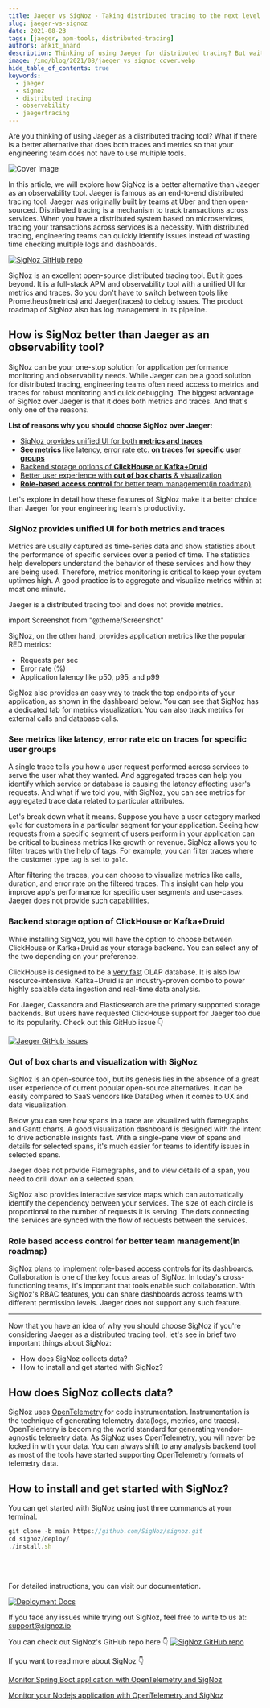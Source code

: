 ```yaml
---
title: Jaeger vs SigNoz - Taking distributed tracing to the next level
slug: jaeger-vs-signoz
date: 2021-08-23
tags: [jaeger, apm-tools, distributed-tracing]
authors: ankit_anand
description: Thinking of using Jaeger for distributed tracing? But wait, there is a much better alternative. SigNoz provides advanced capabilities for distributed tracing along with metrics and ...
image: /img/blog/2021/08/jaeger_vs_signoz_cover.webp
hide_table_of_contents: true
keywords:
  - jaeger
  - signoz
  - distributed tracing
  - observability
  - jaegertracing
---
```


<head>
  <link rel="canonical" href="https://signoz.io/blog/jaeger-vs-signoz/"/>
</head>

Are you thinking of using Jaeger as a distributed tracing tool? What if there is a better alternative that does both traces and metrics so that your engineering team does not have to use multiple tools.

<!--truncate-->

![Cover Image](/img/blog/2021/08/jaeger_vs_signoz_cover.webp)

In this article, we will explore how SigNoz is a better alternative than Jaeger as an observability tool. Jaeger is famous as an end-to-end distributed tracing tool. Jaeger was originally built by teams at Uber and then open-sourced. Distributed tracing is a mechanism to track transactions across services. When you have a distributed system based on microservices, tracing your transactions across services is a necessity. With distributed tracing, engineering teams can quickly identify issues instead of wasting time checking multiple logs and dashboards.

[![SigNoz GitHub repo](/img/blog/common/signoz_github.webp)](https://github.com/SigNoz/signoz)

SigNoz is an excellent open-source distributed tracing tool. But it goes beyond. It is a full-stack APM and observability tool with a unified UI for metrics and traces. So you don't have to switch between tools like Prometheus(metrics) and Jaeger(traces) to debug issues. The product roadmap of SigNoz also has log management in its pipeline.

## How is SigNoz better than Jaeger as an observability tool?

SigNoz can be your one-stop solution for application performance monitoring and observability needs. While Jaeger can be a good solution for distributed tracing, engineering teams often need access to metrics and traces for robust monitoring and quick debugging. The biggest advantage of SigNoz over Jaeger is that it does both metrics and traces. And that's only one of the reasons.

**List of reasons why you should choose SigNoz over Jaeger:**

- [SigNoz provides unified UI for both **metrics and traces**](#signoz-provides-unified-ui-for-both-metrics-and-traces)
- [**See metrics** like latency, error rate etc. **on traces for specific user groups**](#see-metrics-like-latency-error-rate-etc-on-traces-for-specific-user-groups)
- [Backend storage options of **ClickHouse** or **Kafka+Druid**](#backend-storage-option-of-clickhouse-or-kafkadruid)
- [Better user experience with **out of box charts** & visualization](#out-of-box-charts-and-visualization-with-signoz)
- [**Role-based access control** for better team management(in roadmap)](#role-based-access-control-for-better-team-managementin-roadmap)

Let's explore in detail how these features of SigNoz make it a better choice than Jaeger for your engineering team's productivity.

### SigNoz provides unified UI for both metrics and traces

Metrics are usually captured as time-series data and show statistics about the performance of specific services over a period of time. The statistics help developers understand the behavior of these services and how they are being used. Therefore, metrics monitoring is critical to keep your system uptimes high. A good practice is to aggregate and visualize metrics within at most one minute.

Jaeger is a distributed tracing tool and does not provide metrics.

import Screenshot from "@theme/Screenshot"

<Screenshot
    alt="Jaeger UI for showing traces"
    height={500}
    src="/img/blog/2021/08/jaeger_ui-min.webp"
    title="Jaeger UI showing services and corresponding traces"
    width={700}
/>

SigNoz, on the other hand, provides application metrics like the popular RED metrics:

- Requests per sec
- Error rate (%)
- Application latency like p50, p95, and p99

SigNoz also provides an easy way to track the top endpoints of your application, as shown in the dashboard below. You can see that SigNoz has a dedicated tab for metrics visualization. You can also track metrics for external calls and database calls.

<Screenshot
    alt="SigNoz UI"
    height={500}
    src="/img/blog/2021/08/signoz_ui-min.webp"
    title="SigNoz UI showing application overview metrics like RPS, 50th/90th/99th Percentile latencies, and Error Rate"
    width={700}
/>

### See metrics like latency, error rate etc on traces for specific user groups

A single trace tells you how a user request performed across services to serve the user what they wanted. And aggregated traces can help you identify which service or database is causing the latency affecting user's requests. And what if we told you, with SigNoz, you can see metrics for aggregated trace data related to particular attributes.

Let's break down what it means. Suppose you have a user category marked `gold` for customers in a particular segment for your application. Seeing how requests from a specific segment of users perform in your application can be critical to business metrics like growth or revenue. SigNoz allows you to filter traces with the help of tags. For example, you can filter traces where the customer type tag is set to `gold`.

<Screenshot
    alt="SigNoz trace filters"
    height={500}
    src="/img/blog/2021/08/signoz_trace_filters-min.webp"
    title="You can filter traces with tags in SigNoz traces dashboard"
    width={700}
/>

After filtering the traces, you can choose to visualize metrics like calls, duration, and error rate on the filtered traces. This insight can help you improve app's performance for specific user segments and use-cases. Jaeger does not provide such capabilities.

<Screenshot
    alt="See metrics of filtered traces"
    height={500}
    src="/img/blog/2021/08/sigNoz_metrics_for_traces-min.webp"
    title="See metrics like number of calls, duration and error on filtered traces"
    width={700}
/>

### Backend storage option of ClickHouse or Kafka+Druid

While installing SigNoz, you will have the option to choose between ClickHouse or Kafka+Druid as your storage backend. You can select any of the two depending on your preference.

<Screenshot
    alt="Technical architecture of SigNoz with ClickHouse setup"
    height={500}
    src= "/img/blog/2021/08/SigNoz_architecture-min.webp"
    title="Technical architecture of SigNoz with ClickHouse setup"
    width={700}
/>

ClickHouse is designed to be a <a href = "https://clickhouse.tech/docs/en/faq/general/why-clickhouse-is-so-fast/" rel="noopener noreferrer nofollow" target="_blank" >very fast</a> OLAP database. It is also low resource-intensive. Kafka+Druid is an industry-proven combo to power highly scalable data ingestion and real-time data analysis.

For Jaeger, Cassandra and Elasticsearch are the primary supported storage backends. But users have requested ClickHouse support for Jaeger too due to its popularity. Check out this GitHub issue 👇

[![Jaeger GitHub issues](/img/blog/2021/08/jaeger_clickhouse_issue-min.webp)](https://github.com/jaegertracing/jaeger/issues/1438)

### Out of box charts and visualization with SigNoz

SigNoz is an open-source tool, but its genesis lies in the absence of a great user experience of current popular open-source alternatives. It can be easily compared to SaaS vendors like DataDog when it comes to UX and data visualization.

Below you can see how spans in a trace are visualized with flamegraphs and Gantt charts. A good visualization dashboard is designed with the intent to drive actionable insights fast. With a single-pane view of spans and details for selected spans, it's much easier for teams to identify issues in selected spans.

<Screenshot
    alt="SigNoz flamegraphs"
    height={500}
    src= "/img/blog/2021/08/signoz_flamegraphs_gantt_charts-min.webp"
    title="Spans of a trace visualized with the help of flamegraphs and gantt charts in SigNoz dashboard"
    width={700}
/>

Jaeger does not provide Flamegraphs, and to view details of a span, you need to drill down on a selected span.

<Screenshot
    alt="Jaeger gantt charts"
    height={500}
    src= "/img/blog/2021/08/jaeger_gantt_charts-min.webp"
    title="Jaeger's UI showing  spans for selected traces"
    width={700}
/>

SigNoz also provides interactive service maps which can automatically identify the dependency between your services. The size of each circle is proportional to the number of requests it is serving. The dots connecting the services are synced with the flow of requests between the services.

<Screenshot
    alt="SigNoz service maps"
    height={500}
    src= "/img/blog/2021/08/signoz_service_maps-min.webp"
    title="Interactive Service Maps shown on SigNoz dashboard"
    width={700}
/>

<Screenshot
    alt="Jaeger's dependency graph"
    height={500}
    src= "/img/blog/2021/08/jaeger_dependency_graph-min.webp"
    title="Jaeger's dependency graph"
    width={700}
/>

### Role based access control for better team management(in roadmap)

SigNoz plans to implement role-based access controls for its dashboards. Collaboration is one of the key focus areas of SigNoz. In today's cross-functioning teams, it's important that tools enable such collaboration. With SigNoz's RBAC features, you can share dashboards across teams with different permission levels. Jaeger does not support any such feature.

---

Now that you have an idea of why you should choose SigNoz if you're considering Jaeger as a distributed tracing tool, let's see in brief two important things about SigNoz:

- How does SigNoz collects data?
- How to install and get started with SigNoz?

## How does SigNoz collects data?

SigNoz uses <a href = "https://opentelemetry.io/" rel="noopener noreferrer nofollow" target="_blank" >OpenTelemetry</a> for code instrumentation. Instrumentation is the technique of generating telemetry data(logs, metrics, and traces). OpenTelemetry is becoming the world standard for generating vendor-agnostic telemetry data. As SigNoz uses OpenTelemetry, you will never be locked in with your data. You can always shift to any analysis backend tool as most of the tools have started supporting OpenTelemetry formats of telemetry data.

## How to install and get started with SigNoz?

You can get started with SigNoz using just three commands at your terminal.

```jsx
git clone -b main https://github.com/SigNoz/signoz.git
cd signoz/deploy/
./install.sh
```
<br></br>

For detailed instructions, you can visit our documentation.

[![Deployment Docs](/img/blog/common/deploy_docker_documentation.webp)](https://signoz.io/docs/deployment/docker/?utm_source=blog&utm_medium=jaeger_vs_signoz)

If you face any issues while trying out SigNoz, feel free to write to us at: support@signoz.io

You can check out SigNoz's GitHub repo here 👇
[![SigNoz GitHub repo](/img/blog/common/signoz_github.webp)](https://github.com/SigNoz/signoz)

If you want to read more about SigNoz 👇

[Monitor Spring Boot application with OpenTelemetry and SigNoz](https://signoz.io/blog/opentelemetry-spring-boot/)

[Monitor your Nodejs application with OpenTelemetry and SigNoz](https://signoz.io/opentelemetry/nodejs/)

